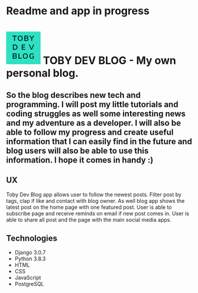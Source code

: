 # Readme and app in progress

# ![alt text](toby_blog\static\img\mini_logo.png "Logo Title Text 1") TOBY DEV BLOG - My own personal blog.  
## So the blog describes new tech and programming. I will post my little tutorials and coding struggles as well some interesting news and my adventure as a developer. I will also be able to follow my progress and create useful information that I can easily find in the future and blog users will also be able to use this information. I hope it comes in handy :)

## UX
Toby Dev Blog app allows user to follow the newest posts. Filter post by tags, clap if like and contact with blog owner. As well blog app shows the latest post on the home page with one featured post. User is able to subscribe page and receive reminds on email if new post comes in. User is able to share all post and the page with the main social media apps.


## Technologies
- Django 3.0.7
- Python 3.8.3
- HTML
- CSS
- JavaScript
- PostgreSQL

